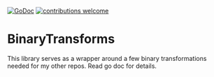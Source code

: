 [![GoDoc](https://godoc.org/https://github.com/AlecRandazzo/BinaryTransforms/pkg/BinaryTransforms?status.png)](https://godoc.org/BinaryTransforms/pkg/BinaryTransforms) [![contributions welcome](https://img.shields.io/badge/contributions-welcome-brightgreen.svg?style=flat)](https://github.com/dwyl/esta/issues)

# BinaryTransforms

This library serves as a wrapper around a few binary transformations needed for my other repos. Read go doc for details.